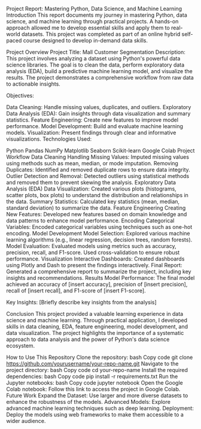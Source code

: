 Project Report: Mastering Python, Data Science, and Machine Learning
Introduction
This report documents my journey in mastering Python, data science, and machine learning through practical projects. A hands-on approach allowed me to develop essential skills and apply them to real-world datasets. This project was completed as part of an online hybrid self-paced course designed to develop in-demand data skills.

Project Overview
Project Title: Mall Customer Segmentation
Description:
This project involves analyzing a dataset using Python's powerful data science libraries. The goal is to clean the data, perform exploratory data analysis (EDA), build a predictive machine learning model, and visualize the results. The project demonstrates a comprehensive workflow from raw data to actionable insights.

Objectives:

Data Cleaning: Handle missing values, duplicates, and outliers.
Exploratory Data Analysis (EDA): Gain insights through data visualization and summary statistics.
Feature Engineering: Create new features to improve model performance.
Model Development: Build and evaluate machine learning models.
Visualization: Present findings through clear and informative visualizations.
Technologies Used:

Python
Pandas
NumPy
Matplotlib
Seaborn
Scikit-learn
Google Colab
Project Workflow
Data Cleaning
Handling Missing Values: Imputed missing values using methods such as mean, median, or mode imputation.
Removing Duplicates: Identified and removed duplicate rows to ensure data integrity.
Outlier Detection and Removal: Detected outliers using statistical methods and removed them to prevent skewing the analysis.
Exploratory Data Analysis (EDA)
Data Visualization: Created various plots (histograms, scatter plots, box plots) to understand the distribution and relationships in the data.
Summary Statistics: Calculated key statistics (mean, median, standard deviation) to summarize the data.
Feature Engineering
Creating New Features: Developed new features based on domain knowledge and data patterns to enhance model performance.
Encoding Categorical Variables: Encoded categorical variables using techniques such as one-hot encoding.
Model Development
Model Selection: Explored various machine learning algorithms (e.g., linear regression, decision trees, random forests).
Model Evaluation: Evaluated models using metrics such as accuracy, precision, recall, and F1-score. Used cross-validation to ensure robust performance.
Visualization
Interactive Dashboards: Created dashboards using Plotly and Dash to present the findings interactively.
Final Report: Generated a comprehensive report to summarize the project, including key insights and recommendations.
Results
Model Performance:
The final model achieved an accuracy of [insert accuracy], precision of [insert precision], recall of [insert recall], and F1-score of [insert F1-score].

Key Insights:
[Briefly describe key insights from the analysis]

Conclusion
This project provided a valuable learning experience in data science and machine learning. Through practical application, I developed skills in data cleaning, EDA, feature engineering, model development, and data visualization. The project highlights the importance of a systematic approach to data analysis and the power of Python's data science ecosystem.

How to Use This Repository
Clone the repository:
bash
Copy code
git clone https://github.com/yourusername/your-repo-name.git
Navigate to the project directory:
bash
Copy code
cd your-repo-name
Install the required dependencies:
bash
Copy code
pip install -r requirements.txt
Run the Jupyter notebooks:
bash
Copy code
jupyter notebook
Open the Google Colab notebook:
Follow this link to access the project in Google Colab.
Future Work
Expand the Dataset: Use larger and more diverse datasets to enhance the robustness of the models.
Advanced Models: Explore advanced machine learning techniques such as deep learning.
Deployment: Deploy the models using web frameworks to make them accessible to a wider audience.
